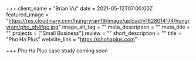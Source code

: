 +++
client_name = "Brian Vu"
date = 2021-05-12T07:00:00Z
featured_image = "https://res.cloudinary.com/hungryram19/image/upload/v1628014174/hungryram/pho_oh4fpo.jpg"
image_alt_tag = ""
meta_description = ""
meta_title = ""
projects = ["Small Business"]
review = ""
short_description = ""
title = "Pho Ha Plus"
website_link = "https://phohaplus.com"

+++
Pho Ha Plus case study coming soon